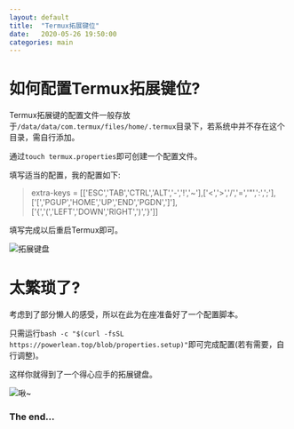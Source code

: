 ```yaml
---
layout: default
title:  "Termux拓展键位"
date:   2020-05-26 19:50:00
categories: main
---
```

# 如何配置Termux拓展键位?
Termux拓展键的配置文件一般存放于`/data/data/com.termux/files/home/.termux`目录下，若系统中并不存在这个目录，需自行添加。

通过`touch termux.properties`即可创建一个配置文件。

填写适当的配置，我的配置如下:

> extra-keys = [['ESC','TAB','CTRL','ALT','-','!','~'],['<','>','/','=','"',':',';'],['[','PGUP','HOME','UP','END','PGDN',']'],['{','(','LEFT','DOWN','RIGHT',')','}']]

填写完成以后重启Termux即可。

![](https://i.loli.net/2020/05/26/UVT98Kw6WmhuRpL.png "拓展键盘")

# 太繁琐了?
考虑到了部分懒人的感受，所以在此为在座准备好了一个配置脚本。

只需运行`bash -c "$(curl -fsSL https://powerlean.top/blob/properties.setup)"`即可完成配置(若有需要，自行调整)。

这样你就得到了一个得心应手的拓展键盘。

![](https://i.loli.net/2020/05/25/Pw1sEtpOaIRKfTr.jpg "啾~")

### The end...

